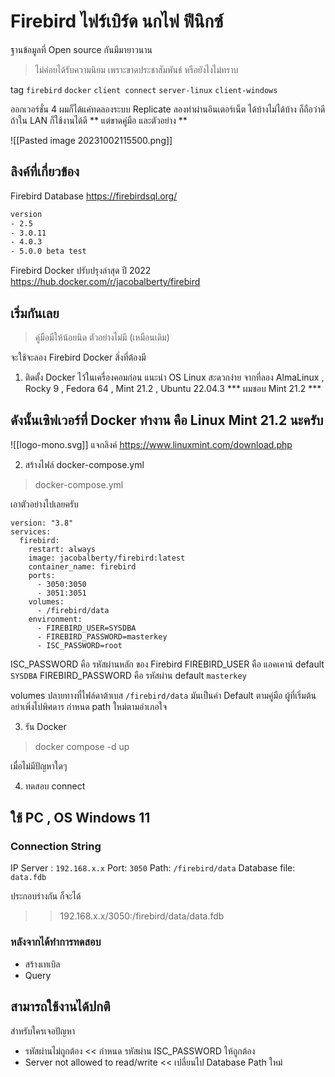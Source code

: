 # Firebird  ไฟร์เบิร์ด  นกไฟ  ฟีนิกซ์
ฐานข้อมูลที่ Open source กันมีมายาวนาน
> ไม่ค่อยได้รับความนิยม เพราะขาดประชาสัมพันธ์ หรือยังไงไม่ทราบ

tag `firebird`  `docker` `client connect`  `server-linux`  `client-windows`

ออกเวอร์ชั่น 4 ผมก็ได้แค่ทดลองระบบ Replicate
ลองทำผ่านอินเตอร์เน็ต ได้บ้างไม่ได้บ้าง ก็ถือว่าดี
ถ้าใน LAN ก็ใช้งานได้ดี ** แต่ขาดคู่มือ และตัวอย่าง **

![[Pasted image 20231002115500.png]]

## ลิงค์ที่เกี่ยวข้อง
Firebird Database 
https://firebirdsql.org/

```txt
version
- 2.5
- 3.0.11  
- 4.0.3
- 5.0.0 beta test
```

Firebird Docker ปรับปรุงล่าสุด ปี 2022
https://hub.docker.com/r/jacobalberty/firebird


## เริ่มกันเลย 
> คู่มือมีให้น้อยนิด ตัวอย่างไม่มี (เหมือนเดิม) 

จะใช้จะลอง Firebird Docker  สิ่งที่ต้องมี
1. ติดตั้ง Docker ไว้ในเครื่องคอมก่อน แนะนำ OS Linux สะดวกง่าย
จากที่ลอง AlmaLinux ,  Rocky 9 , Fedora 64 , Mint 21.2  , Ubuntu 22.04.3
*** ผมชอบ Mint 21.2  ***

## ดังนั้นเซิฟเวอร์ที่ Docker ทำงาน คือ Linux Mint 21.2 นะครับ
![[logo-mono.svg]]
แจกลิงค์
https://www.linuxmint.com/download.php

2. สร้างไฟล์ docker-compose.yml
> docker-compose.yml

เอาตัวอย่างไปเลยครับ
```docker
version: "3.8"
services:
  firebird:
    restart: always
    image: jacobalberty/firebird:latest
    container_name: firebird
    ports:
      - 3050:3050
      - 3051:3051
    volumes:
      - /firebird/data
    environment:
      - FIREBIRD_USER=SYSDBA
      - FIREBIRD_PASSWORD=masterkey
      - ISC_PASSWORD=root    
```

ISC_PASSWORD คือ รหัสผ่านหลัก ของ Firebird
FIREBIRD_USER คือ แอคเคาน์ default `SYSDBA`
FIREBIRD_PASSWORD คือ รหัสผ่าน default `masterkey`

volumes  ปลายทางที่ไฟล์ดาต้าเบส `/firebird/data`
มันเป็นค่า Default ตามคู่มือ  ผู้ที่เริ่มต้น อย่าเพิ่งไปพิศดาร
กำหนด path ใหม่ตามอำเภอใจ

3. รัน Docker
> docker compose -d up 

เมื่อไม่มีปัญหาใดๆ 

4. ทดสอบ connect 
## ใช้ PC , OS Windows 11

### Connection String
IP Server : `192.168.x.x`
Port: `3050`
Path: `/firebird/data`
Database file: `data.fdb`

ประกอบร่างกัน ก็จะได้
>> 192.168.x.x/3050:/firebird/data/data.fdb


### หลังจากได้ทำการทดสอบ 
- สร้างเทเบิล 
- Query 
## สามารถใช้งานได้ปกติ

สำหรับใครเจอปัญหา
- รหัสผ่านไม่ถูกต้อง  << กำหนด รหัสผ่าน ISC_PASSWORD ให้ถูกต้อง
- Server not allowed to read/write <<  เปลี่ยนไป Database  Path ใหม่
